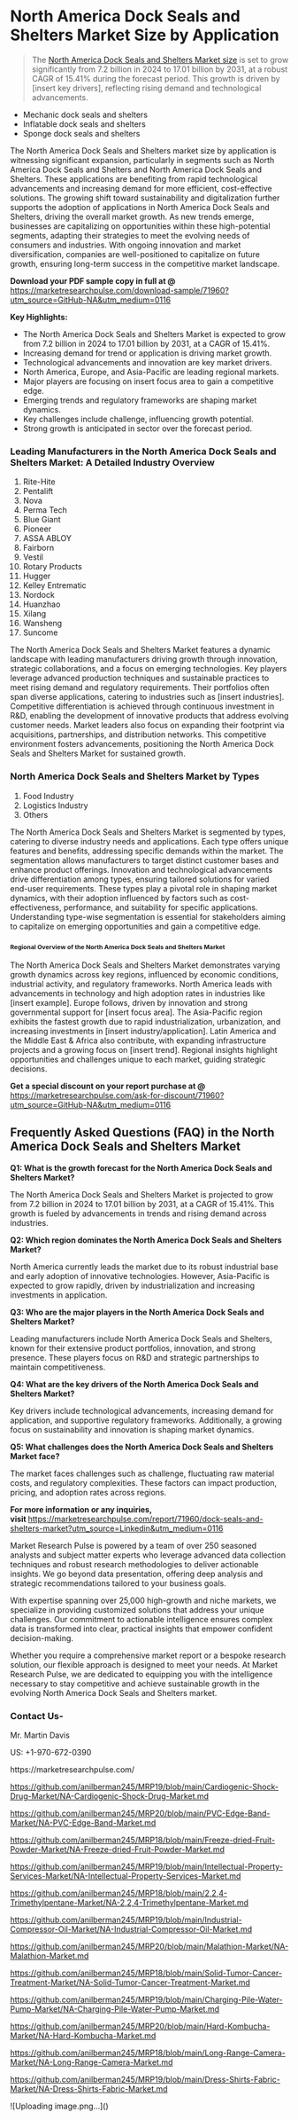 <h1>North America Dock Seals and Shelters Market&nbsp;Size by Application</h1><blockquote><p>The <a href="https://marketresearchpulse.com/download-sample/71960?utm_source=GitHub-NA&amp;utm_medium=0116">North America Dock Seals and Shelters Market size</a> is set to grow significantly from 7.2 billion in 2024 to 17.01 billion by 2031, at a robust CAGR of 15.41% during the forecast period. This growth is driven by [insert key drivers], reflecting rising demand and technological advancements.</p></blockquote><ul><li>Mechanic dock seals and shelters <li> Inflatable dock seals and shelters <li> Sponge dock seals and shelters</li></ul><p>The North America Dock Seals and Shelters market size by application is witnessing significant expansion, particularly in segments such as North America Dock Seals and Shelters and North America Dock Seals and Shelters. These applications are benefiting from rapid technological advancements and increasing demand for more efficient, cost-effective solutions. The growing shift toward sustainability and digitalization further supports the adoption of applications in North America Dock Seals and Shelters, driving the overall market growth. As new trends emerge, businesses are capitalizing on opportunities within these high-potential segments, adapting their strategies to meet the evolving needs of consumers and industries. With ongoing innovation and market diversification, companies are well-positioned to capitalize on future growth, ensuring long-term success in the competitive market landscape.</p><p><strong>Download your PDF sample copy in full at @ </strong><a href="https://marketresearchpulse.com/download-sample/71960?utm_source=GitHub-NA&amp;utm_medium=0116">https://marketresearchpulse.com/download-sample/71960?utm_source=GitHub-NA&amp;utm_medium=0116</a></p><p><strong>Key Highlights: </strong></p><ul><li>The North America Dock Seals and Shelters Market is expected to grow from 7.2 billion in 2024 to 17.01 billion by 2031, at a CAGR of 15.41%.</li><li>Increasing demand for trend or application is driving market growth.</li><li>Technological advancements and innovation are key market drivers.</li><li>North America, Europe, and Asia-Pacific are leading regional markets.</li><li>Major players are focusing on insert focus area to gain a competitive edge.</li><li>Emerging trends and regulatory frameworks are shaping market dynamics.</li><li>Key challenges include challenge, influencing growth potential.</li><li>Strong growth is anticipated in sector over the forecast period.</li></ul><h3>Leading Manufacturers in the North America Dock Seals and Shelters Market: A Detailed Industry Overview</h3><ol><li>Rite-Hite</li><li>Pentalift</li><li>Nova</li><li>Perma Tech</li><li>Blue Giant</li><li>Pioneer</li><li>ASSA ABLOY</li><li>Fairborn</li><li>Vestil</li><li>Rotary Products</li><li>Hugger</li><li>Kelley Entrematic</li><li>Nordock</li><li>Huanzhao</li><li>Xilang</li><li>Wansheng</li><li>Suncome</li></ol><div class="flex max-w-full flex-col flex-grow"><div class="min-h-8 text-message flex w-full flex-col items-end gap-2 whitespace-normal break-words [.text-message+&amp;]:mt-5" dir="auto" data-message-author-role="assistant" data-message-id="fd8432e4-4910-450d-b182-61b7bfb0a01f" data-message-model-slug="gpt-4o"><div class="flex w-full flex-col gap-1 empty:hidden first:pt-[3px]"><div class="markdown prose w-full break-words dark:prose-invert light"><p>The North America Dock Seals and Shelters Market features a dynamic landscape with leading manufacturers driving growth through innovation, strategic collaborations, and a focus on emerging technologies. Key players leverage advanced production techniques and sustainable practices to meet rising demand and regulatory requirements. Their portfolios often span diverse applications, catering to industries such as [insert industries]. Competitive differentiation is achieved through continuous investment in R&amp;D, enabling the development of innovative products that address evolving customer needs. Market leaders also focus on expanding their footprint via acquisitions, partnerships, and distribution networks. This competitive environment fosters advancements, positioning the North America Dock Seals and Shelters Market for sustained growth.</p></div></div></div></div><h3>North America Dock Seals and Shelters Market by Types</h3><ol><li>Food Industry <li> Logistics Industry <li> Others</li></ol><div class="flex max-w-full flex-col flex-grow"><div class="min-h-8 text-message flex w-full flex-col items-end gap-2 whitespace-normal break-words [.text-message+&amp;]:mt-5" dir="auto" data-message-author-role="assistant" data-message-id="084470be-0bb7-4664-bddf-5156b4f41249" data-message-model-slug="gpt-4o-mini"><div class="flex w-full flex-col gap-1 empty:hidden first:pt-[3px]"><div class="markdown prose w-full break-words dark:prose-invert light"><p>The North America Dock Seals and Shelters Market is segmented by types, catering to diverse industry needs and applications. Each type offers unique features and benefits, addressing specific demands within the market. The segmentation allows manufacturers to target distinct customer bases and enhance product offerings. Innovation and technological advancements drive differentiation among types, ensuring tailored solutions for varied end-user requirements. These types play a pivotal role in shaping market dynamics, with their adoption influenced by factors such as cost-effectiveness, performance, and suitability for specific applications. Understanding type-wise segmentation is essential for stakeholders aiming to capitalize on emerging opportunities and gain a competitive edge.</p></div></div></div></div><h3><span style="font-size: 11px;">Regional Overview of the North America Dock Seals and Shelters Market</span></h3><div class="flex max-w-full flex-col flex-grow"><div class="min-h-8 text-message flex w-full flex-col items-end gap-2 whitespace-normal break-words [.text-message+&amp;]:mt-5" dir="auto" data-message-author-role="assistant" data-message-id="e9038762-ce64-4e30-91c9-9bd413514231" data-message-model-slug="gpt-4o-mini"><div class="flex w-full flex-col gap-1 empty:hidden first:pt-[3px]"><div class="markdown prose w-full break-words dark:prose-invert light"><p>The North America Dock Seals and Shelters Market demonstrates varying growth dynamics across key regions, influenced by economic conditions, industrial activity, and regulatory frameworks. North America leads with advancements in technology and high adoption rates in industries like [insert example]. Europe follows, driven by innovation and strong governmental support for [insert focus area]. The Asia-Pacific region exhibits the fastest growth due to rapid industrialization, urbanization, and increasing investments in [insert industry/application]. Latin America and the Middle East &amp; Africa also contribute, with expanding infrastructure projects and a growing focus on [insert trend]. Regional insights highlight opportunities and challenges unique to each market, guiding strategic decisions.</p></div></div></div></div><p><strong>Get a special discount on your report purchase at @ </strong><a href="https://marketresearchpulse.com/ask-for-discount/71960?utm_source=GitHub-NA&amp;utm_medium=0116">https://marketresearchpulse.com/ask-for-discount/71960?utm_source=GitHub-NA&amp;utm_medium=0116</a></p><h2>Frequently Asked Questions (FAQ) in the North America Dock Seals and Shelters Market</h2><p><strong>Q1: What is the growth forecast for the North America Dock Seals and Shelters Market?</strong></p><p>The North America Dock Seals and Shelters Market is projected to grow from 7.2 billion in 2024 to 17.01 billion by 2031, at a CAGR of 15.41%. This growth is fueled by advancements in trends and rising demand across industries.</p><p><strong>Q2: Which region dominates the North America Dock Seals and Shelters Market?</strong></p><p>North America currently leads the market due to its robust industrial base and early adoption of innovative technologies. However, Asia-Pacific is expected to grow rapidly, driven by industrialization and increasing investments in application.</p><p><strong>Q3: Who are the major players in the North America Dock Seals and Shelters Market?</strong></p><p>Leading manufacturers include North America Dock Seals and Shelters, known for their extensive product portfolios, innovation, and strong presence. These players focus on R&amp;D and strategic partnerships to maintain competitiveness.</p><p><strong>Q4: What are the key drivers of the North America Dock Seals and Shelters Market?</strong></p><p>Key drivers include technological advancements, increasing demand for application, and supportive regulatory frameworks. Additionally, a growing focus on sustainability and innovation is shaping market dynamics.</p><p><strong>Q5: What challenges does the North America Dock Seals and Shelters Market face?</strong></p><p>The market faces challenges such as challenge, fluctuating raw material costs, and regulatory complexities. These factors can impact production, pricing, and adoption rates across regions.</p><p><strong>For more information or any inquiries, visit&nbsp;</strong><a href="https://marketresearchpulse.com/report/71960/dock-seals-and-shelters-market?utm_source=Linkedin&utm_medium=0116">https://marketresearchpulse.com/report/71960/dock-seals-and-shelters-market?utm_source=Linkedin&utm_medium=0116</a></p><p>Market Research Pulse is powered by a team of over 250 seasoned analysts and subject matter experts who leverage advanced data collection techniques and robust research methodologies to deliver actionable insights. We go beyond data presentation, offering deep analysis and strategic recommendations tailored to your business goals.</p><p>With expertise spanning over 25,000 high-growth and niche markets, we specialize in providing customized solutions that address your unique challenges. Our commitment to actionable intelligence ensures complex data is transformed into clear, practical insights that empower confident decision-making.</p><p>Whether you require a comprehensive market report or a bespoke research solution, our flexible approach is designed to meet your needs. At Market Research Pulse, we are dedicated to equipping you with the intelligence necessary to stay competitive and achieve sustainable growth in the evolving North America Dock Seals and Shelters market.</p><h3><strong>Contact Us-</strong></h3><p>Mr. Martin Davis</p><p>US: +1-970-672-0390</p><p>https://marketresearchpulse.com/</p><p><a href="https://github.com/anilberman245/MRP19/blob/main/Cardiogenic-Shock-Drug-Market/NA-Cardiogenic-Shock-Drug-Market.md">https://github.com/anilberman245/MRP19/blob/main/Cardiogenic-Shock-Drug-Market/NA-Cardiogenic-Shock-Drug-Market.md</a></p><p><a href="https://github.com/anilberman245/MRP20/blob/main/PVC-Edge-Band-Market/NA-PVC-Edge-Band-Market.md">https://github.com/anilberman245/MRP20/blob/main/PVC-Edge-Band-Market/NA-PVC-Edge-Band-Market.md</a></p><p><a href="https://github.com/anilberman245/MRP18/blob/main/Freeze-dried-Fruit-Powder-Market/NA-Freeze-dried-Fruit-Powder-Market.md">https://github.com/anilberman245/MRP18/blob/main/Freeze-dried-Fruit-Powder-Market/NA-Freeze-dried-Fruit-Powder-Market.md</a></p><p><a href="https://github.com/anilberman245/MRP19/blob/main/Intellectual-Property-Services-Market/NA-Intellectual-Property-Services-Market.md">https://github.com/anilberman245/MRP19/blob/main/Intellectual-Property-Services-Market/NA-Intellectual-Property-Services-Market.md</a></p><p><a href="https://github.com/anilberman245/MRP18/blob/main/2,2,4-Trimethylpentane-Market/NA-2,2,4-Trimethylpentane-Market.md">https://github.com/anilberman245/MRP18/blob/main/2,2,4-Trimethylpentane-Market/NA-2,2,4-Trimethylpentane-Market.md</a></p><p><a href="https://github.com/anilberman245/MRP19/blob/main/Industrial-Compressor-Oil-Market/NA-Industrial-Compressor-Oil-Market.md">https://github.com/anilberman245/MRP19/blob/main/Industrial-Compressor-Oil-Market/NA-Industrial-Compressor-Oil-Market.md</a></p><p><a href="https://github.com/anilberman245/MRP20/blob/main/Malathion-Market/NA-Malathion-Market.md">https://github.com/anilberman245/MRP20/blob/main/Malathion-Market/NA-Malathion-Market.md</a></p><p><a href="https://github.com/anilberman245/MRP18/blob/main/Solid-Tumor-Cancer-Treatment-Market/NA-Solid-Tumor-Cancer-Treatment-Market.md">https://github.com/anilberman245/MRP18/blob/main/Solid-Tumor-Cancer-Treatment-Market/NA-Solid-Tumor-Cancer-Treatment-Market.md</a></p><p><a href="https://github.com/anilberman245/MRP19/blob/main/Charging-Pile-Water-Pump-Market/NA-Charging-Pile-Water-Pump-Market.md">https://github.com/anilberman245/MRP19/blob/main/Charging-Pile-Water-Pump-Market/NA-Charging-Pile-Water-Pump-Market.md</a></p><p><a href="https://github.com/anilberman245/MRP20/blob/main/Hard-Kombucha-Market/NA-Hard-Kombucha-Market.md">https://github.com/anilberman245/MRP20/blob/main/Hard-Kombucha-Market/NA-Hard-Kombucha-Market.md</a></p><p><a href="https://github.com/anilberman245/MRP18/blob/main/Long-Range-Camera-Market/NA-Long-Range-Camera-Market.md">https://github.com/anilberman245/MRP18/blob/main/Long-Range-Camera-Market/NA-Long-Range-Camera-Market.md</a></p><p><a href="https://github.com/anilberman245/MRP19/blob/main/Dress-Shirts-Fabric-Market/NA-Dress-Shirts-Fabric-Market.md">https://github.com/anilberman245/MRP19/blob/main/Dress-Shirts-Fabric-Market/NA-Dress-Shirts-Fabric-Market.md</a></p>
![Uploading image.png…]()
